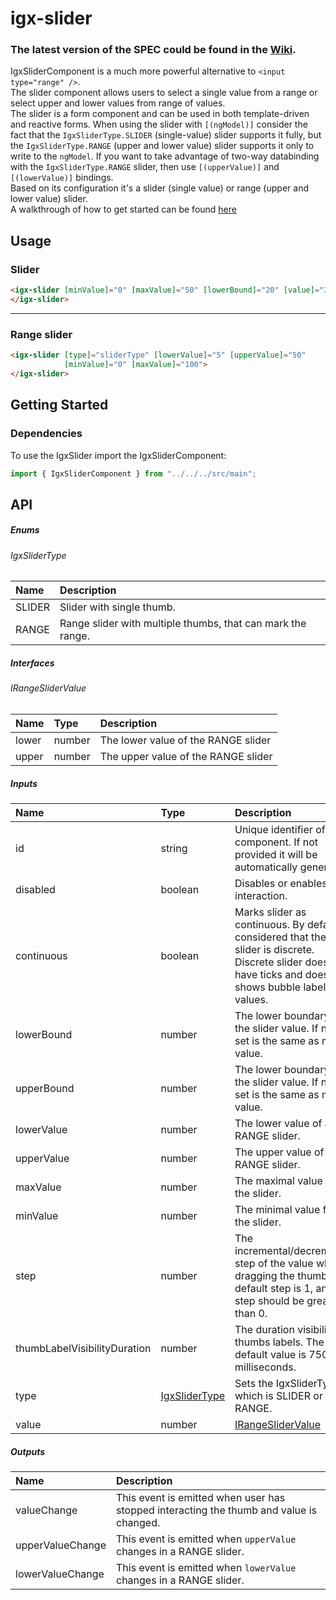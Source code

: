 # igx-slider

### The latest version of the SPEC could be found in the [Wiki](https://github.com/IgniteUI/igniteui-angular/wiki/igxSlider-Specification).

IgxSliderComponent is a much more powerful alternative to `<input type="range" />`.  
The slider component allows users to select a single value from a range or select upper and lower values from range of values.  
The slider is a form component and can be used in both template-driven and reactive forms. When using the slider with `[(ngModel)]` consider the fact that the `IgxSliderType.SLIDER` (single-value) slider supports it fully, but the `IgxSliderType.RANGE` (upper and lower value) slider supports it only to write to the `ngModel`. If you want to take advantage of two-way databinding with the `IgxSliderType.RANGE` slider, then use `[(upperValue)]` and `[(lowerValue)]` bindings.  
Based on its configuration it's a slider (single value) or range (upper and lower value) slider.  
A walkthrough of how to get started can be found [here](https://www.infragistics.com/products/ignite-ui-angular/angular/components/slider)

## Usage

### Slider

```html
<igx-slider [minValue]="0" [maxValue]="50" [lowerBound]="20" [value]="30">
</igx-slider>
```

----

### Range slider

```html
<igx-slider [type]="sliderType" [lowerValue]="5" [upperValue]="50" 
            [minValue]="0" [maxValue]="100">
</igx-slider>
```

## Getting Started

### Dependencies

To use the IgxSlider import the IgxSliderComponent:

```typescript
import { IgxSliderComponent } from "../../../src/main";
```

## API

##### Enums

###### IgxSliderType

| Name | Description |
| :--- | :---------- |
| SLIDER | Slider with single thumb. |
| RANGE | Range slider with multiple thumbs, that can mark the range. |

##### Interfaces

###### IRangeSliderValue

| Name | Type | Description |
| :--- | :--- | :---------- |
| lower | number | The lower value of the RANGE slider |
| upper | number | The upper value of the RANGE slider |


##### Inputs

| Name | Type | Description |
| :--- | :--- | :--- |
| id | string | Unique identifier of the component. If not provided it will be automatically generated.|
| disabled | boolean | Disables or enables UI interaction. |
| continuous | boolean | Marks slider as continuous. By default is considered that the slider is discrete. Discrete slider does not have ticks and does not shows bubble labels for values. |
| lowerBound | number | The lower boundary of the slider value. If not set is the same as min value. |
| upperBound | number | The lower boundary of the slider value. If not set is the same as max value. |
| lowerValue | number | The lower value of a RANGE slider. |
| upperValue | number | The upper value of a RANGE slider. |
| maxValue | number | The maximal value for the slider. |
| minValue | number | The minimal value for the slider. |
| step | number | The incremental/decremental step of the value when dragging the thumb. The default step is 1, and step should be greater than 0. |
| thumbLabelVisibilityDuration | number | The duration visibility of thumbs labels. The default value is 750 milliseconds. |
| type | [IgxSliderType](#slidertype) | Sets the IgxSliderType, which is SLIDER or RANGE. |
| value | number | [IRangeSliderValue](#irangeslidervalue) | The slider value. If the slider is of type SLIDER the argument is number. By default if no value is set the default value is same as lower upper bound. If the slider type is RANGE then the argument is object containing lower and upper properties for the values.  By default if no value is set the default value is for lower value it is the same as lower bound and if no value is set for the upper value it is the same as the upper bound.

##### Outputs

| Name | Description |
| :--- | :--- | 
| valueChange  | This event is emitted when user has stopped interacting the thumb and value is changed.  |
| upperValueChange | This event is emitted when `upperValue` changes in a RANGE slider. |
| lowerValueChange | This event is emitted when `lowerValue` changes in a RANGE slider. |
